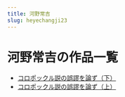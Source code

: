```yaml
---
title: 河野常吉
slug: heyechangji23
---
```


# 河野常吉の作品一覧

- [コロポックル説の誤謬を論ず（下）](koropotsukurushuonowumiuwolunzuxiac2)
- [コロポックル説の誤謬を論ず（上）](koropotsukurushuonowumiuwolunzushang4c)
